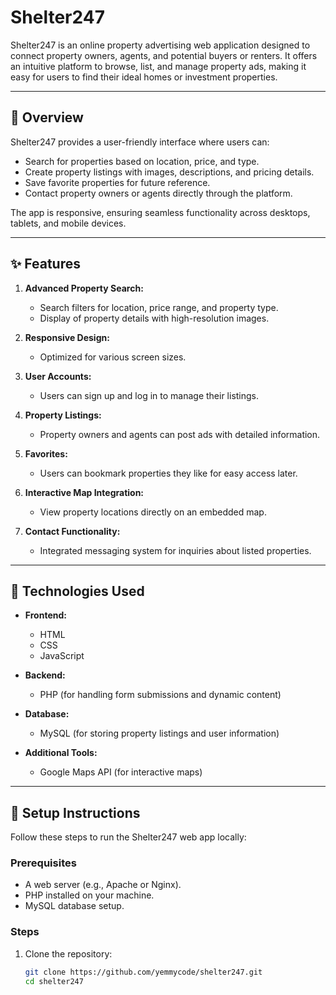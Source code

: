 # Shelter247  

Shelter247 is an online property advertising web application designed to connect property owners, agents, and potential buyers or renters. It offers an intuitive platform to browse, list, and manage property ads, making it easy for users to find their ideal homes or investment properties.  

---

## 🌟 **Overview**  
Shelter247 provides a user-friendly interface where users can:  
- Search for properties based on location, price, and type.  
- Create property listings with images, descriptions, and pricing details.  
- Save favorite properties for future reference.  
- Contact property owners or agents directly through the platform.  

The app is responsive, ensuring seamless functionality across desktops, tablets, and mobile devices.  

---

## ✨ **Features**  
1. **Advanced Property Search:**  
   - Search filters for location, price range, and property type.  
   - Display of property details with high-resolution images.  

2. **Responsive Design:**  
   - Optimized for various screen sizes.  

3. **User Accounts:**  
   - Users can sign up and log in to manage their listings.  

4. **Property Listings:**  
   - Property owners and agents can post ads with detailed information.  

5. **Favorites:**  
   - Users can bookmark properties they like for easy access later.  

6. **Interactive Map Integration:**  
   - View property locations directly on an embedded map.  

7. **Contact Functionality:**  
   - Integrated messaging system for inquiries about listed properties.  

---

## 🔧 **Technologies Used**  
- **Frontend:**  
  - HTML  
  - CSS  
  - JavaScript  

- **Backend:**  
  - PHP (for handling form submissions and dynamic content)  

- **Database:**  
  - MySQL (for storing property listings and user information)  

- **Additional Tools:**  
  - Google Maps API (for interactive maps)  

---

## 🚀 **Setup Instructions**  
Follow these steps to run the Shelter247 web app locally:  

### Prerequisites  
- A web server (e.g., Apache or Nginx).  
- PHP installed on your machine.  
- MySQL database setup.  

### Steps  
1. Clone the repository:  
   ```bash  
   git clone https://github.com/yemmycode/shelter247.git  
   cd shelter247  


